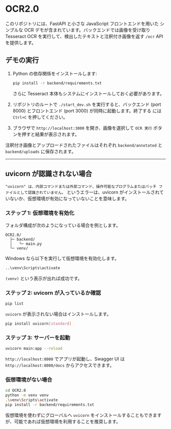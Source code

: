 # OCR2.0

このリポジトリには、FastAPI と小さな JavaScript フロントエンドを用いた
シンプルな OCR デモが含まれています。バックエンドでは画像を受け取り
Tesseract OCR を実行して、検出したテキストと注釈付き画像を返す
`/ocr` API を提供します。

## デモの実行

1. Python の依存関係をインストールします:

   ```bash
   pip install -r backend/requirements.txt
   ```

   さらに Tesseract 本体もシステムにインストールしておく必要があります。

2. リポジトリのルートで `./start_dev.sh` を実行すると、バックエンド
   (port 8000) とフロントエンド (port 3000) が同時に起動します。終了する
   には `Ctrl+C` を押してください。

3. ブラウザで `http://localhost:3000` を開き、画像を選択して
   `OCR 実行` ボタンを押すと結果が表示されます。

注釈付き画像とアップロードされたファイルはそれぞれ
`backend/annotated` と `backend/uploads` に保存されます。

---

## uvicorn が認識されない場合

`"uvicorn" は、内部コマンドまたは外部コマンド、操作可能なプログラムまたはバッチ ファイルとして認識されていません。` というエラーは、uvicorn がインストールされていないか、仮想環境が有効になっていないことを意味します。

### ステップ 1: 仮想環境を有効化

フォルダ構成が次のようになっている場合を例とします。

```text
OCR2.0/
  ├─ backend/
  │   └─ main.py
  └─ venv/
```

Windows なら以下を実行して仮想環境を有効化します。

```cmd
..\venv\Scripts\activate
```

`(venv)` という表示が出れば成功です。

### ステップ 2: uvicorn が入っているか確認

```bash
pip list
```

`uvicorn` が表示されない場合はインストールします。

```bash
pip install uvicorn[standard]
```

### ステップ 3: サーバーを起動

```bash
uvicorn main:app --reload
```

`http://localhost:8000` でアプリが起動し、Swagger UI は `http://localhost:8000/docs` からアクセスできます。

### 仮想環境がない場合

```bash
cd OCR2.0
python -m venv venv
.\venv\Scripts\activate
pip install -r backend/requirements.txt
```

仮想環境を使わずにグローバルへ `uvicorn` をインストールすることもできますが、可能であれば仮想環境を利用することを推奨します。

